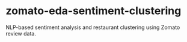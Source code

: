 # zomato-eda-sentiment-clustering
NLP-based sentiment analysis and restaurant clustering using Zomato review data.
